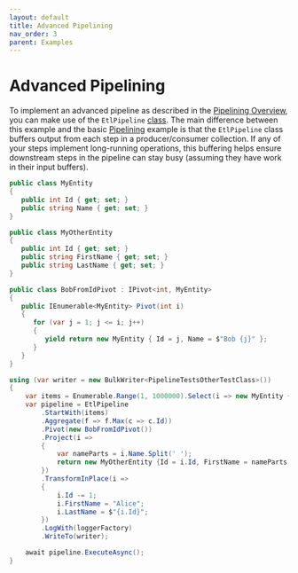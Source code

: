 ```yaml
---
layout: default
title: Advanced Pipelining
nav_order: 3
parent: Examples
---
```

# Advanced Pipelining

To implement an advanced pipeline as described in the [Pipelining Overview](../pipelining.md#advanced-pipelining), you can make use of the `EtlPipeline` [class](../features/etlpipeline.md). The main difference between this example and the basic [Pipelining](./pipelinig.md) example is that the `EtlPipeline` class buffers output from each step in a producer/consumer collection. If any of your steps implement long-running operations, this buffering helps ensure downstream steps in the pipeline can stay busy (assuming they have work in their input buffers).

```csharp
public class MyEntity
{
   public int Id { get; set; }
   public string Name { get; set; }
}

public class MyOtherEntity
{
   public int Id { get; set; }
   public string FirstName { get; set; }
   public string LastName { get; set; }
}

public class BobFromIdPivot : IPivot<int, MyEntity>
{
   public IEnumerable<MyEntity> Pivot(int i)
   {
      for (var j = 1; j <= i; j++)
      {
         yield return new MyEntity { Id = j, Name = $"Bob {j}" };
      }
   }
}

using (var writer = new BulkWriter<PipelineTestsOtherTestClass>())
{
    var items = Enumerable.Range(1, 1000000).Select(i => new MyEntity { Id = i, Name = "Carol" });
    var pipeline = EtlPipeline
        .StartWith(items)
        .Aggregate(f => f.Max(c => c.Id))
        .Pivot(new BobFromIdPivot())
        .Project(i =>
        {
            var nameParts = i.Name.Split(' ');
            return new MyOtherEntity {Id = i.Id, FirstName = nameParts[0], LastName = nameParts[1] };
        })
        .TransformInPlace(i =>
        {
            i.Id -= 1;
            i.FirstName = "Alice";
            i.LastName = $"{i.Id}";
        })
        .LogWith(loggerFactory)
        .WriteTo(writer);

    await pipeline.ExecuteAsync();
}
```
